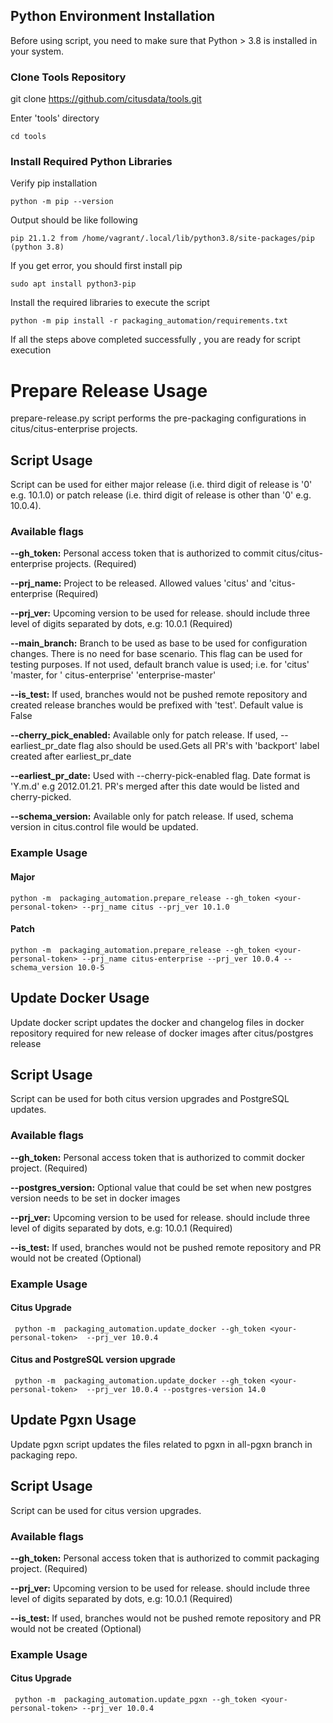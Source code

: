 ## Python Environment Installation

Before using script, you need to make sure that Python > 3.8 is installed in your system.

### Clone Tools Repository

git clone https://github.com/citusdata/tools.git

Enter 'tools' directory

``` console
cd tools
```

### Install Required Python Libraries

Verify pip installation

``` console
python -m pip --version
```

Output should be like following

``` console
pip 21.1.2 from /home/vagrant/.local/lib/python3.8/site-packages/pip (python 3.8)
```

If you get error, you should first install pip

``` console
sudo apt install python3-pip
```

Install the required libraries to execute the script

``` console
python -m pip install -r packaging_automation/requirements.txt
```

If all the steps above completed successfully , you are ready for script execution

# **Prepare Release Usage**

prepare-release.py script performs the pre-packaging configurations in citus/citus-enterprise projects.

## Script Usage

Script can be used for either major release (i.e. third digit of release is '0' e.g. 10.1.0)  or patch release (i.e.
third digit of release is other than '0' e.g. 10.0.4).

### Available flags

**--gh_token:** Personal access token that is authorized to commit citus/citus-enterprise projects. (Required)

**--prj_name:** Project to be released. Allowed values 'citus' and 'citus-enterprise (Required)

**--prj_ver:** Upcoming version to be used for release. should include three level of digits separated by dots, e.g:
10.0.1
(Required)

**--main_branch:** Branch to be used as base to be used for configuration changes. There is no need for base scenario.
This flag can be used for testing purposes. If not used, default branch value is used; i.e. for 'citus' 'master, for '
citus-enterprise' 'enterprise-master'

**--is_test:** If used, branches would not be pushed remote repository and created release branches would be prefixed
with 'test'. Default value is False

**--cherry_pick_enabled:** Available only for patch release. If used, --earliest_pr_date flag also should be used.Gets
all PR's with 'backport' label created after earliest_pr_date

**--earliest_pr_date:** Used with --cherry-pick-enabled flag. Date format is 'Y.m.d' e.g 2012.01.21. PR's merged after
this date would be listed and cherry-picked.

**--schema_version:** Available only for patch release. If used, schema version in citus.control file would be updated.

### Example Usage

#### Major

``` console
python -m  packaging_automation.prepare_release --gh_token <your-personal-token> --prj_name citus --prj_ver 10.1.0
```

#### Patch

``` console
python -m  packaging_automation.prepare_release --gh_token <your-personal-token> --prj_name citus-enterprise --prj_ver 10.0.4 --schema_version 10.0-5
```

## Update Docker Usage

Update docker script updates the docker and changelog files in docker repository required for new release of docker
images after citus/postgres release

## Script Usage

Script can be used for both citus version upgrades and PostgreSQL updates.

### Available flags

**--gh_token:** Personal access token that is authorized to commit docker project. (Required)

**--postgres_version:** Optional value that could be set when new postgres version needs to be set in docker images

**--prj_ver:** Upcoming version to be used for release. should include three level of digits separated by dots, e.g:
10.0.1
(Required)

**--is_test:** If used, branches would not be pushed remote repository and PR would not be created (Optional)

### Example Usage

#### Citus Upgrade

``` console
 python -m  packaging_automation.update_docker --gh_token <your-personal-token>  --prj_ver 10.0.4
```

#### Citus and PostgreSQL version upgrade

``` console
 python -m  packaging_automation.update_docker --gh_token <your-personal-token>  --prj_ver 10.0.4 --postgres-version 14.0
```

## Update Pgxn Usage

Update pgxn script updates the files related to pgxn in all-pgxn branch in packaging repo.

## Script Usage

Script can be used for  citus version upgrades.

### Available flags

**--gh_token:** Personal access token that is authorized to commit packaging project. (Required)

**--prj_ver:** Upcoming version to be used for release. should include three level of digits separated by dots, e.g:
10.0.1
(Required)

**--is_test:** If used, branches would not be pushed remote repository and PR would not be created (Optional)

### Example Usage

#### Citus Upgrade

``` console
 python -m  packaging_automation.update_pgxn --gh_token <your-personal-token> --prj_ver 10.0.4
```
